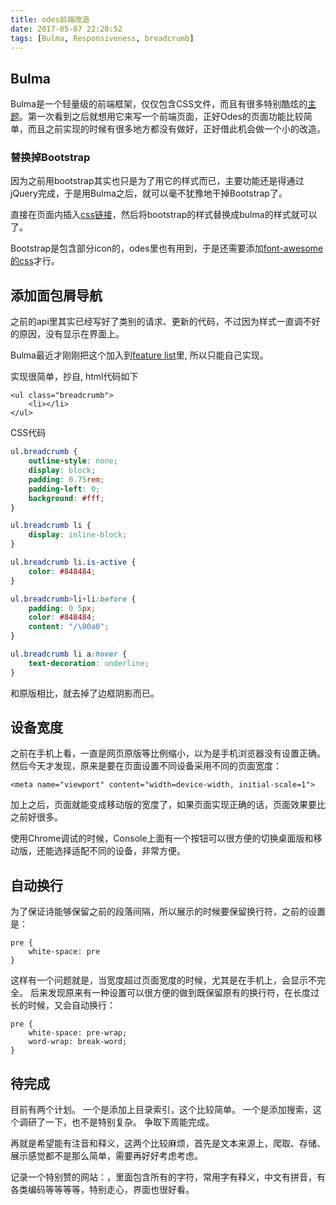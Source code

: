 ```yaml
---
title: odes前端改造
date: 2017-05-07 22:20:52
tags: [Bulma, Responsiveness, breadcrumb]
---
```


## Bulma
Bulma是一个轻量级的前端框架，仅仅包含CSS文件，而且有很多特别酷炫的[主题](https://jenil.github.io/bulmaswatch/)。第一次看到之后就想用它来写一个前端页面，正好Odes的页面功能比较简单，而且之前实现的时候有很多地方都没有做好，正好借此机会做一个小的改造。

### 替换掉Bootstrap
因为之前用bootstrap其实也只是为了用它的样式而已，主要功能还是得通过jQuery完成，于是用Bulma之后，就可以毫不犹豫地干掉Bootstrap了。

直接在页面内插入[css链接](https://cdnjs.com/libraries/bulma)，然后将bootstrap的样式替换成bulma的样式就可以了。

Bootstrap是包含部分icon的，odes里也有用到，于是还需要添加[font-awesome的css](https://cdnjs.com/libraries/font-awesome)才行。

## 添加面包屑导航
之前的api里其实已经写好了类别的请求、更新的代码，不过因为样式一直调不好的原因，没有显示在界面上。

Bulma最近才刚刚把这个加入到[feature list](https://github.com/jgthms/bulma/issues/298)里, 所以只能自己实现。

实现很简单，抄自[](https://codepen.io/superpikar/pen/JWjZOE), html代码如下
```
<ul class="breadcrumb">
	<li></li>
</ul>
```

CSS代码

```css
ul.breadcrumb {
    outline-style: none;
    display: block;
    padding: 0.75rem;
    padding-left: 0;
    background: #fff;
}

ul.breadcrumb li {
    display: inline-block;
}

ul.breadcrumb li.is-active {
    color: #848484;
}

ul.breadcrumb>li+li:before {
    padding: 0 5px;
    color: #848484;
    content: "/\00a0";
}

ul.breadcrumb li a:hover {
    text-decoration: underline;
}
```

和原版相比，就去掉了边框阴影而已。


## 设备宽度
之前在手机上看，一直是网页原版等比例缩小，以为是手机浏览器没有设置正确。然后今天才发现，原来是要在页面设置不同设备采用不同的页面宽度：

```
<meta name="viewport" content="width=device-width, initial-scale=1">
```

加上之后，页面就能变成移动版的宽度了，如果页面实现正确的话，页面效果要比之前好很多。

使用Chrome调试的时候，Console上面有一个按钮可以很方便的切换桌面版和移动版，还能选择适配不同的设备，非常方便。

## 自动换行
为了保证诗能够保留之前的段落间隔，所以展示的时候要保留换行符，之前的设置是：
```
pre {
	white-space: pre
}
```
这样有一个问题就是，当宽度超过页面宽度的时候，尤其是在手机上，会显示不完全。 后来发现原来有一种设置可以很方便的做到既保留原有的换行符，在长度过长的时候，又会自动换行：

```
pre {
	white-space: pre-wrap;
	word-wrap: break-word;
}
```

## 待完成
目前有两个计划。 一个是添加上目录索引，这个比较简单。 一个是添加搜索，这个调研了一下，也不是特别复杂。 争取下周能完成。

再就是希望能有注音和释义，这两个比较麻烦，首先是文本来源上，爬取、存储、展示感觉都不是那么简单，需要再好好考虑考虑。

记录一个特别赞的网站：[](http://graphemica.com/)，里面包含所有的字符，常用字有释义，中文有拼音，有各类编码等等等等，特别走心，界面也很好看。

